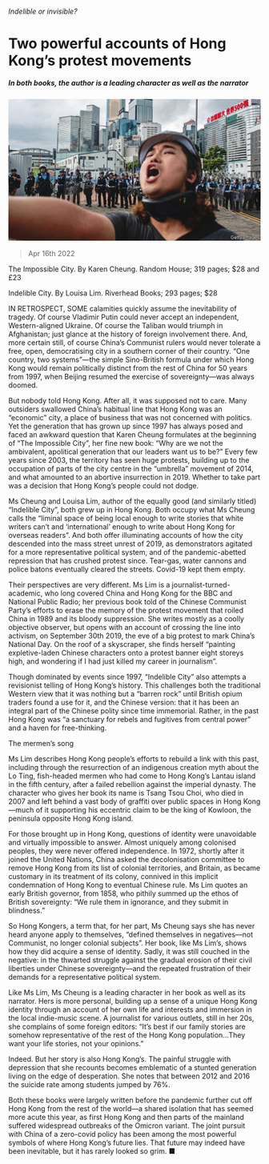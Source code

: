 ###### Indelible or invisible?

# Two powerful accounts of Hong Kong’s protest movements 

##### In both books, the author is a leading character as well as the narrator 

![image](images/20220416_CUP002_0.jpg) 

> Apr 16th 2022 

The Impossible City. By Karen Cheung. Random House; 319 pages; $28 and £23

Indelible City. By Louisa Lim. Riverhead Books; 293 pages; $28


IN RETROSPECT, SOME calamities quickly assume the inevitability of tragedy. Of course Vladimir Putin could never accept an independent, Western-aligned Ukraine. Of course the Taliban would triumph in Afghanistan; just glance at the history of foreign involvement there. And, more certain still, of course China’s Communist rulers would never tolerate a free, open, democratising city in a southern corner of their country. “One country, two systems”—the simple Sino-British formula under which Hong Kong would remain politically distinct from the rest of China for 50 years from 1997, when Beijing resumed the exercise of sovereignty—was always doomed.

But nobody told Hong Kong. After all, it was supposed not to care. Many outsiders swallowed China’s habitual line that Hong Kong was an “economic” city, a place of business that was not concerned with politics. Yet the generation that has grown up since 1997 has always posed and faced an awkward question that Karen Cheung formulates at the beginning of “The Impossible City”, her fine new book: “Why are we not the ambivalent, apolitical generation that our leaders want us to be?” Every few years since 2003, the territory has seen huge protests, building up to the occupation of parts of the city centre in the “umbrella” movement of 2014, and what amounted to an abortive insurrection in 2019. Whether to take part was a decision that Hong Kong’s people could not dodge.

Ms Cheung and Louisa Lim, author of the equally good (and similarly titled) “Indelible City”, both grew up in Hong Kong. Both occupy what Ms Cheung calls the “liminal space of being local enough to write stories that white writers can’t and ‘international’ enough to write about Hong Kong for overseas readers”. And both offer illuminating accounts of how the city descended into the mass street unrest of 2019, as demonstrators agitated for a more representative political system, and of the pandemic-abetted repression that has crushed protest since. Tear-gas, water cannons and police batons eventually cleared the streets. Covid-19 kept them empty.

Their perspectives are very different. Ms Lim is a journalist-turned-academic, who long covered China and Hong Kong for the BBC and National Public Radio; her previous book told of the Chinese Communist Party’s efforts to erase the memory of the protest movement that roiled China in 1989 and its bloody suppression. She writes mostly as a coolly objective observer, but opens with an account of crossing the line into activism, on September 30th 2019, the eve of a big protest to mark China’s National Day. On the roof of a skyscraper, she finds herself “painting expletive-laden Chinese characters onto a protest banner eight storeys high, and wondering if I had just killed my career in journalism”.

Though dominated by events since 1997, “Indelible City” also attempts a revisionist telling of Hong Kong’s history. This challenges both the traditional Western view that it was nothing but a “barren rock” until British opium traders found a use for it, and the Chinese version: that it has been an integral part of the Chinese polity since time immemorial. Rather, in the past Hong Kong was “a sanctuary for rebels and fugitives from central power” and a haven for free-thinking.

The mermen’s song

Ms Lim describes Hong Kong people’s efforts to rebuild a link with this past, including through the resurrection of an indigenous creation myth about the Lo Ting, fish-headed mermen who had come to Hong Kong’s Lantau island in the fifth century, after a failed rebellion against the imperial dynasty. The character who gives her book its name is Tsang Tsou Choi, who died in 2007 and left behind a vast body of graffiti over public spaces in Hong Kong—much of it supporting his eccentric claim to be the king of Kowloon, the peninsula opposite Hong Kong island.

For those brought up in Hong Kong, questions of identity were unavoidable and virtually impossible to answer. Almost uniquely among colonised peoples, they were never offered independence. In 1972, shortly after it joined the United Nations, China asked the decolonisation committee to remove Hong Kong from its list of colonial territories, and Britain, as became customary in its treatment of its colony, connived in this implicit condemnation of Hong Kong to eventual Chinese rule. Ms Lim quotes an early British governor, from 1858, who pithily summed up the ethos of British sovereignty: “We rule them in ignorance, and they submit in blindness.”

So Hong Kongers, a term that, for her part, Ms Cheung says she has never heard anyone apply to themselves, “defined themselves in negatives—not Communist, no longer colonial subjects”. Her book, like Ms Lim’s, shows how they did acquire a sense of identity. Sadly, it was still couched in the negative: in the thwarted struggle against the gradual erosion of their civil liberties under Chinese sovereignty—and the repeated frustration of their demands for a representative political system.

Like Ms Lim, Ms Cheung is a leading character in her book as well as its narrator. Hers is more personal, building up a sense of a unique Hong Kong identity through an account of her own life and interests and immersion in the local indie-music scene. A journalist for various outlets, still in her 20s, she complains of some foreign editors: “It’s best if our family stories are somehow representative of the rest of the Hong Kong population…They want your life stories, not your opinions.”

Indeed. But her story is also Hong Kong’s. The painful struggle with depression that she recounts becomes emblematic of a stunted generation living on the edge of desperation. She notes that between 2012 and 2016 the suicide rate among students jumped by 76%.

Both these books were largely written before the pandemic further cut off Hong Kong from the rest of the world—a shared isolation that has seemed more acute this year, as first Hong Kong and then parts of the mainland suffered widespread outbreaks of the Omicron variant. The joint pursuit with China of a zero-covid policy has been among the most powerful symbols of where Hong Kong’s future lies. That future may indeed have been inevitable, but it has rarely looked so grim. ■

